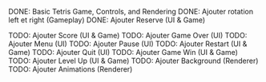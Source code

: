 DONE: Basic Tetris Game, Controls, and Rendering
DONE: Ajouter rotation left et right (Gameplay)
DONE: Ajouter Reserve (UI & Game)

TODO: Ajouter Score (UI & Game)
TODO: Ajouter Game Over (UI)
TODO: Ajouter Menu (UI)
TODO: Ajouter Pause (UI)
TODO: Ajouter Restart (UI & Game)
TODO: Ajouter Quit (UI)
TODO: Ajouter Game Win (UI & Game)
TODO: Ajouter Level Up (UI & Game)
TODO: Ajouter Background (Renderer)
TODO: Ajouter Animations (Renderer)
